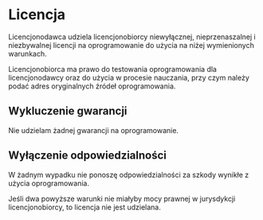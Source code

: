# Licencja

Licencjonodawca udziela licencjonobiorcy niewyłącznej, nieprzenaszalnej i niezbywalnej licencji na oprogramowanie do użycia na niżej wymienionych warunkach.

Licencjonobiorca ma prawo do testowania oprogramowania dla licencjonodawcy oraz do użycia w procesie nauczania, przy czym należy podać adres oryginalnych źródeł oprogramowania.

## Wykluczenie gwarancji

Nie udzielam żadnej gwarancji na oprogramowanie.

## Wyłączenie odpowiedzialności

W żadnym wypadku nie ponoszę odpowiedzialności za szkody wynikłe z użycia oprogramowania.

Jeśli dwa powyższe warunki nie miałyby mocy prawnej w jurysdykcji licencjonobiorcy, to licencja nie jest udzielana.

